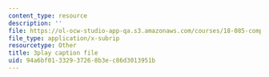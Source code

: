 ```yaml
---
content_type: resource
description: ''
file: https://ol-ocw-studio-app-qa.s3.amazonaws.com/courses/18-085-computational-science-and-engineering-i-fall-2008/94a6bf01332937268b3ec86d3013951b_ZOBgPxmXeVM.srt
file_type: application/x-subrip
resourcetype: Other
title: 3play caption file
uid: 94a6bf01-3329-3726-8b3e-c86d3013951b
---
```


